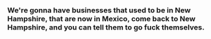 ### We're gonna have businesses that used to be in New Hampshire, that are now in Mexico, come back to New Hampshire, and you can tell them to go fuck themselves.